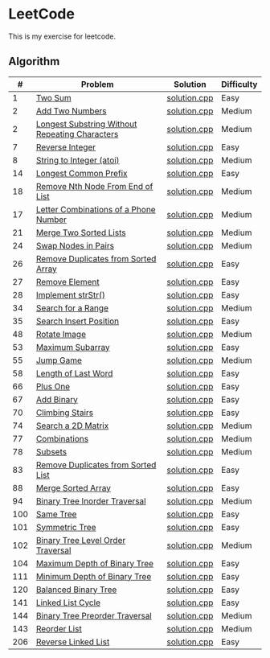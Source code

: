 LeetCode
========
This is my exercise for leetcode. 

## Algorithm

| # | Problem | Solution | Difficulty |
|---|---------|----------|------------|
|1  | [Two Sum](https://leetcode.com/problems/two-sum/) | [solution.cpp](https://github.com/senlinzhan/algorithms/blob/master/algorithms/TwoSum/solution.cpp) | Easy |
|2  | [Add Two Numbers](https://leetcode.com/problems/add-two-numbers/description/) | [solution.cpp](https://github.com/senlinzhan/algorithms/blob/master/algorithms/AddTwoNumbers/solution.cpp) | Medium |
|2  | [Longest Substring Without Repeating Characters](https://leetcode.com/problems/longest-substring-without-repeating-characters/description/) | [solution.cpp](https://github.com/senlinzhan/algorithms/blob/master/algorithms/LongestSubstringWithoutRepeatingCharacters/solution.cpp) | Medium |
|7  | [Reverse Integer](https://leetcode.com/problems/reverse-integer/description/) | [solution.cpp](https://github.com/senlinzhan/algorithms/blob/master/algorithms/ReverseInteger/solution.cpp) | Easy |
|8  | [String to Integer (atoi)](https://leetcode.com/problems/string-to-integer-atoi/description/) | [solution.cpp](https://github.com/senlinzhan/algorithms/blob/master/algorithms/StringtoInteger/solution.cpp) | Medium |
|14  | [Longest Common Prefix](https://leetcode.com/problems/longest-common-prefix/description/) | [solution.cpp](https://github.com/senlinzhan/algorithms/blob/master/algorithms/LongestCommonPrefix/solution.cpp) | Easy |
|18  | [Remove Nth Node From End of List](https://leetcode.com/problems/remove-nth-node-from-end-of-list/description/) | [solution.cpp](https://github.com/senlinzhan/algorithms/blob/master/algorithms/RemoveNthNodeFromEndofList/solution.cpp) | Medium |
|17  | [Letter Combinations of a Phone Number](https://leetcode.com/problems/letter-combinations-of-a-phone-number/description/) | [solution.cpp](https://github.com/senlinzhan/algorithms/blob/master/algorithms/LetterCombinationsofaPhoneNumber/solution.cpp) | Medium |
|21  | [Merge Two Sorted Lists](https://leetcode.com/problems/merge-two-sorted-lists/description/) | [solution.cpp](https://github.com/senlinzhan/algorithms/blob/master/algorithms/MergeTwoSortedLists/solution.cpp) | Medium |
|24  | [Swap Nodes in Pairs](https://leetcode.com/problems/swap-nodes-in-pairs/description/) | [solution.cpp](https://github.com/senlinzhan/algorithms/blob/master/algorithms/SwapNodesinPairs/solution.cpp) | Medium |
|26  | [Remove Duplicates from Sorted Array](https://leetcode.com/problems/remove-duplicates-from-sorted-array/description/) | [solution.cpp](https://github.com/senlinzhan/algorithms/blob/master/algorithms/RemoveDuplicatesfromSortedArray/solution.cpp) | Easy |
|27  | [Remove Element](https://leetcode.com/problems/remove-element/description/) | [solution.cpp](https://github.com/senlinzhan/algorithms/blob/master/algorithms/RemoveElement/solution.cpp) | Easy |
|28  | [Implement strStr()](https://leetcode.com/problems/implement-strstr/description/) | [solution.cpp](https://github.com/senlinzhan/algorithms/blob/master/algorithms/ImplementstrStr/solution.cpp) | Easy |
|34  | [Search for a Range](https://leetcode.com/problems/search-for-a-range/description/) | [solution.cpp](https://github.com/senlinzhan/algorithms/blob/master/algorithms/SearchforaRange/solution.cpp) | Medium |
|35  | [Search Insert Position](https://leetcode.com/problems/search-insert-position/description/) | [solution.cpp](https://github.com/senlinzhan/algorithms/blob/master/algorithms/SearchInsertPosition/solution.cpp) | Easy |
|48  | [Rotate Image](https://leetcode.com/problems/rotate-image/description/) | [solution.cpp](https://github.com/senlinzhan/algorithms/blob/master/algorithms/RotateImage/solution.cpp) | Medium |
|53  | [Maximum Subarray](https://leetcode.com/problems/maximum-subarray/description/) | [solution.cpp](https://github.com/senlinzhan/algorithms/blob/master/algorithms/MaximumSubarray/solution.cpp) | Easy |
|55  | [Jump Game](https://leetcode.com/problems/jump-game/description/) | [solution.cpp](https://github.com/senlinzhan/algorithms/blob/master/algorithms/JumpGame/solution.cpp) | Medium |
|58  | [Length of Last Word](https://leetcode.com/problems/length-of-last-word/description/) | [solution.cpp](https://github.com/senlinzhan/algorithms/blob/master/algorithms/LengthofLastWord/solution.cpp) | Easy |
|66 | [Plus One](https://leetcode.com/problems/plus-one/description/) | [solution.cpp](https://github.com/senlinzhan/algorithms/blob/master/algorithms/PlusOne/solution.cpp) | Easy |
|67 | [Add Binary](https://leetcode.com/problems/add-binary/description/) | [solution.cpp](https://github.com/senlinzhan/algorithms/blob/master/algorithms/AddBinary/solution.cpp) | Easy |
|70 | [Climbing Stairs](https://leetcode.com/problems/climbing-stairs/description/) | [solution.cpp](https://github.com/senlinzhan/algorithms/blob/master/algorithms/ClimbingStairs/solution.cpp) | Easy |
|74 | [Search a 2D Matrix](https://leetcode.com/problems/search-a-2d-matrix/description/) | [solution.cpp](https://github.com/senlinzhan/algorithms/blob/master/algorithms/Searcha2DMatrix/solution.cpp) | Medium |
|77 | [Combinations](https://leetcode.com/problems/combinations/description/) | [solution.cpp](https://github.com/senlinzhan/algorithms/blob/master/algorithms/Combinations/solution.cpp) | Medium |
|78 | [Subsets](https://leetcode.com/problems/subsets/description/) | [solution.cpp](https://github.com/senlinzhan/algorithms/blob/master/algorithms/Subsets/solution.cpp) | Medium |
|83 | [Remove Duplicates from Sorted List](https://leetcode.com/problems/remove-duplicates-from-sorted-list/description/) | [solution.cpp](https://github.com/senlinzhan/algorithms/blob/master/algorithms/RemoveDuplicatesfromSortedList/solution.cpp) | Easy |
|88 | [Merge Sorted Array](https://leetcode.com/problems/merge-sorted-array/description/) | [solution.cpp](https://github.com/senlinzhan/algorithms/blob/master/algorithms/MergeSortedArray/solution.cpp) | Easy |
|94 | [Binary Tree Inorder Traversal](https://leetcode.com/problems/binary-tree-inorder-traversal/description/) | [solution.cpp](https://github.com/senlinzhan/algorithms/blob/master/algorithms/BinaryTreeInorderTraversal/solution.cpp) | Medium |
|100 | [Same Tree](https://leetcode.com/problems/same-tree/description/) | [solution.cpp](https://github.com/senlinzhan/algorithms/blob/master/algorithms/SameTree/solution.cpp) | Easy |
|101 | [Symmetric Tree](https://leetcode.com/problems/symmetric-tree/description/) | [solution.cpp](https://github.com/senlinzhan/algorithms/blob/master/algorithms/SymmetricTree/solution.cpp) | Easy |
|102 | [Binary Tree Level Order Traversal](https://leetcode.com/problems/binary-tree-level-order-traversal/description/) | [solution.cpp](https://github.com/senlinzhan/algorithms/blob/master/algorithms/BinaryTreeLevelOrderTraversal/solution.cpp) | Medium |
|104 | [Maximum Depth of Binary Tree](https://leetcode.com/problems/maximum-depth-of-binary-tree/description/) | [solution.cpp](https://github.com/senlinzhan/algorithms/blob/master/algorithms/MaximumDepthofBinaryTree/solution.cpp) | Easy |
|111 | [Minimum Depth of Binary Tree](https://leetcode.com/problems/minimum-depth-of-binary-tree/description/) | [solution.cpp](https://github.com/senlinzhan/algorithms/blob/master/algorithms/MinimumDepthofBinaryTree/solution.cpp) | Easy |
|120 | [Balanced Binary Tree](https://leetcode.com/problems/balanced-binary-tree/description/) | [solution.cpp](https://github.com/senlinzhan/algorithms/blob/master/algorithms/BalancedBinaryTree/solution.cpp) | Easy |
|141 | [Linked List Cycle](https://leetcode.com/problems/linked-list-cycle/description/) | [solution.cpp](https://github.com/senlinzhan/algorithms/blob/master/algorithms/LinkedListCycle/solution.cpp) | Easy |
|144 | [Binary Tree Preorder Traversal](https://leetcode.com/problems/binary-tree-preorder-traversal/description/) | [solution.cpp](https://github.com/senlinzhan/algorithms/blob/master/algorithms/BinaryTreePreorderTraversal/solution.cpp) | Medium |
|143 | [Reorder List](https://leetcode.com/problems/reorder-list/description/) | [solution.cpp](https://github.com/senlinzhan/algorithms/blob/master/algorithms/ReorderList/solution.cpp) | Medium |
|206 | [Reverse Linked List](https://leetcode.com/problems/reverse-linked-list/description/) | [solution.cpp](https://github.com/senlinzhan/algorithms/blob/master/algorithms/ReverseLinkedList/solution.cpp) | Easy |
